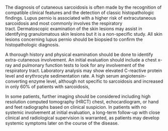 The diagnosis of cutaneous sarcoidosis is often made by the recognition of compatible clinical features and the detection of classic histopathologic findings. Lupus pernio is associated with a higher risk of extracutaneous sarcoidosis and most commonly involves the respiratory tract. Dermatoscopic examination of the skin lesions may assist in identifying granulomatous skin lesions but it is a non-specific study. All skin lesions concerning lupus pernio should be biopsied to confirm the histopathologic diagnosis.

A thorough history and physical examination should be done to identify extra-cutaneous involvement. An initial evaluation should include a chest x-ray and pulmonary function tests to look for any involvement of the respiratory tract. Laboratory analysis may show elevated C-reactive protein level and erythrocyte sedimentation rate. A high serum angiotensin-converting enzyme level, although not specific to sarcoidosis and increased in only 60% of patients with sarcoidosis,

In some patients, further imaging should be considered including high resolution computed tomography (HRCT) chest, echocardiogram, or hand and feet radiographs based on clinical suspicion. In patients with no systemic involvement at initial evaluation, a long-term follow-up with close clinical and radiological supervision is warranted, as patients may develop systemic symptoms later on the course of the disease.